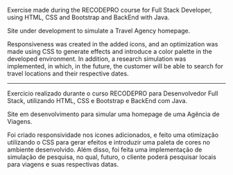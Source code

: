 Exercise made during the RECODEPRO course for Full Stack Developer, using HTML, CSS and Bootstrap and BackEnd with Java.

Site under development to simulate a Travel Agency homepage.

Responsiveness was created in the added icons, and an optimization was made using CSS to generate effects and introduce a color palette in the developed environment. In addition, a research simulation was implemented, in which, in the future, the customer will be able to search for travel locations and their respective dates.

---------------------------------------------------------------------------------------------------------------

Exercicio realizado durante o curso RECODEPRO para Desenvolvedor Full Stack, utilizando HTML, CSS e Bootstrap e BackEnd com Java.

Site em desenvolvimento para simular uma homepage de uma Agência de Viagens.

Foi criado responsividade nos icones adicionados, e feito uma otimização utilizando o CSS para gerar efeitos e introduzir uma paleta de cores no ambiente desenvolvido. Além disso, foi feita uma implementação de simulação de pesquisa, no qual, futuro, o cliente poderá pesquisar locais para viagens e suas respectivas datas. 
